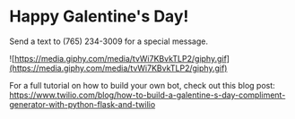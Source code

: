 # Happy Galentine's Day!

Send a text to (765) 234-3009 for a special message.

![https://media.giphy.com/media/tvWi7KBvkTLP2/giphy.gif](https://media.giphy.com/media/tvWi7KBvkTLP2/giphy.gif)

For a full tutorial on how to build your own bot, check out this blog post: https://www.twilio.com/blog/how-to-build-a-galentine-s-day-compliment-generator-with-python-flask-and-twilio
